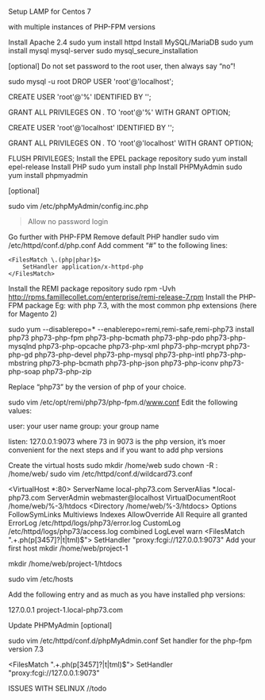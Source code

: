  

Setup LAMP for Centos 7

with multiple instances of PHP-FPM versions



Install Apache 2.4
sudo yum install httpd
Install MySQL/MariaDB
sudo yum install mysql mysql-server
sudo mysql_secure_installation



[optional]
Do not set password to the root user, then always say “no”!

sudo mysql -u root
DROP USER 'root'@'localhost';

CREATE USER 'root'@'%' IDENTIFIED BY '';

GRANT ALL PRIVILEGES ON *.* TO 'root'@'%' WITH GRANT OPTION;

CREATE USER 'root'@'localhost' IDENTIFIED BY '';

GRANT ALL PRIVILEGES ON *.* TO 'root'@'localhost' WITH GRANT OPTION;

FLUSH PRIVILEGES;
Install the EPEL package repository
sudo yum install epel-release
Install PHP
sudo yum install php
Install PHPMyAdmin
sudo yum install phpmyadmin



[optional]

sudo vim /etc/phpMyAdmin/config.inc.php
> Allow no password login

Go further with PHP-FPM
Remove default PHP handler
sudo vim /etc/httpd/conf.d/php.conf
Add comment “#” to the following lines:

    <FilesMatch \.(php|phar)$>
        SetHandler application/x-httpd-php
    </FilesMatch>
Install the REMI package repository
sudo rpm -Uvh http://rpms.famillecollet.com/enterprise/remi-release-7.rpm
Install the PHP-FPM package
Eg: with php 7.3, with the most common php extensions (here for Magento 2)



sudo yum --disablerepo=* --enablerepo=remi,remi-safe,remi-php73 install php73 php73-php-fpm php73-php-bcmath php73-php-pdo php73-php-mysqlnd php73-php-opcache php73-php-xml php73-php-mcrypt php73-php-gd php73-php-devel php73-php-mysql php73-php-intl php73-php-mbstring php73-php-bcmath php73-php-json php73-php-iconv php73-php-soap php73-php-zip


Replace “php73” by the version of php of your choice.



sudo vim /etc/opt/remi/php73/php-fpm.d/www.conf
Edit the following values:

user: your user name
group: your group name

listen: 127.0.0.1:9073 where 73 in 9073 is the php version, it’s moer convenient for the next steps and if you want to add php versions

Create the virtual hosts
sudo mkdir /home/web
sudo chown -R <yourUser>:<yourGroup> /home/web/
sudo vim /etc/httpd/conf.d/wildcard73.conf

<VirtualHost *:80>
        ServerName local-php73.com
        ServerAlias *.local-php73.com
        ServerAdmin webmaster@localhost
        VirtualDocumentRoot /home/web/%-3/htdocs
        <Directory /home/web/%-3/htdocs>
                Options FollowSymLinks Multiviews Indexes
                AllowOverride All
                Require all granted
        </Directory>
        ErrorLog /etc/httpd/logs/php73/error.log
        CustomLog /etc/httpd/logs/php73/access.log combined
        LogLevel warn
        <FilesMatch ".+\.ph(p[3457]?|t|tml)$">
                SetHandler "proxy:fcgi://127.0.0.1:9073"
        </FilesMatch>
</VirtualHost>
Add your first host
mkdir /home/web/project-1

mkdir /home/web/project-1/htdocs

sudo vim /etc/hosts

Add the following entry and as much as you have installed php versions:

127.0.0.1 project-1.local-php73.com

Update PHPMyAdmin
[optional]

sudo vim /etc/httpd/conf.d/phpMyAdmin.conf
Set handler for the php-fpm version 7.3

   <FilesMatch ".+\.ph(p[3457]?|t|tml)$">
     SetHandler "proxy:fcgi://127.0.0.1:9073"
   </FilesMatch>

ISSUES WITH SELINUX
//todo

 
